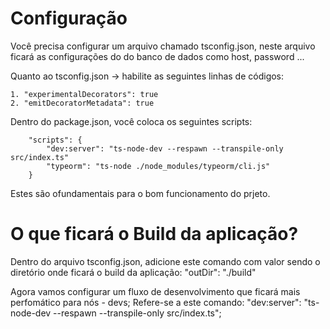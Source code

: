 # Configuração

Você precisa configurar um arquivo chamado tsconfig.json, neste arquivo ficará as configurações do do banco de dados como host, password ...

Quanto ao tsconfig.json -> habilite as seguintes linhas de códigos:

	1. "experimentalDecorators": true
	2. "emitDecoratorMetadata": true 

Dentro do package.json, você coloca os seguintes scripts:
```
	"scripts": {
	    "dev:server": "ts-node-dev --respawn --transpile-only src/index.ts"
	    "typeorm": "ts-node ./node_modules/typeorm/cli.js"
	}
```
Estes são ofundamentais para o bom funcionamento do prjeto.

# O que ficará o Build da aplicação?

Dentro do arquivo tsconfig.json, adicione este comando com valor sendo o diretório onde ficará o build da aplicação:
"outDir": "./build"

Agora vamos configurar um fluxo de desenvolvimento que ficará mais perfomático para nós - devs;
Refere-se a este comando: "dev:server": "ts-node-dev --respawn --transpile-only src/index.ts";
